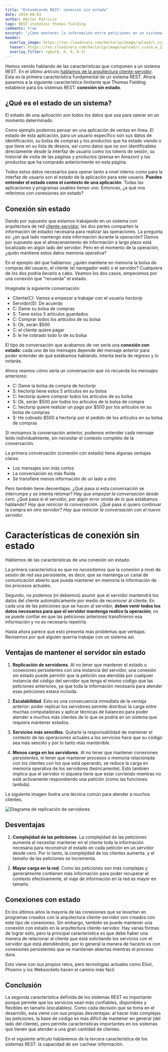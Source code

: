 ```yaml
---
title: "Entendiendo REST: conexión sin estado"
date: 2019-08-03
author: Héctor Patricio
tags: REST stateless thomas-fielding
comments: true
excerpt: "¿Cómo mantener la información entre peticiones en un sistema REST? Entendamos las ventajas y desventajas"
header:
  overlay_image: https://res.cloudinary.com/hectorip/image/upload/c_scale,w_1200/v1564879566/nick-hillier-yD5rv8_WzxA-unsplash_cthqzt.jpg
  teaser: https://res.cloudinary.com/hectorip/image/upload/c_scale,w_1200/v1564879566/nick-hillier-yD5rv8_WzxA-unsplash_cthqzt.jpg
  overlay_filter: rgba(0, 0, 0, 0.5)
---
```


Hemos venido hablando de las características que componen a un sistema REST. En el último artículo [hablamos de la arquitectura cliente-servidor](/2019/07/04/entendiendo-rest-arquitectura-cliente-servidor.html). Esta es la primera característica fundamental de un sistema REST. Ahora pasemos a la siguiente característica-limitante que Thomas Fielding establece para los sistemas REST: **conexión sin estado**.

## ¿Qué es el estado de un sistema?

El estado de una aplicación son todos los datos que usa para operar en un momento determinado.

Como ejemplo podemos pensar en una aplicación de ventas en línea. El estado de esta aplicación, para un usuario específico son sus datos de identificación, su bolsa de compras y los productos que ha estado viendo o que tiene en su lista de deseos, así como datos que no son identificables directamente desde la interfaz de usuario como los tokens de sesión, su historial de visita de las páginas y productos (piensa en Amazon) y los productos que ha comprado anteriormente en esta página.

Todos estos datos necesarios para operar tanto a nivel interno como para la interfaz de usuario son el estado de la aplicación para este usuario. **Puedes entender el estado como el contexto de una aplicación**. Todas las aplicaciones y programas usables tienen uno. Entonces, ¿a qué nos referimos con conexiones sin estado?

## Conexión sin estado

Dando por supuesto que estamos trabajando en un sistema con arquitectura de red [cliente-servidor](/2019/07/04/entendiendo-rest-arquitectura-cliente-servidor.html), las dos partes comparten la información (el estado) necesaria para realizar las operaciones. La pregunta es: ¿en qué lado mantengo esta información durante la operación? Damos por supuesto que el almacenamiento de información a largo plazo está localizado en algún lado del servidor. Pero en el momento de la operación, ¿quién mantiene estos datos memoria operativa?

En el ejemplo del que hablamos: ¿quién mantiene en memoria la bolsa de compras del usuario, el cliente (el navegador web) o el servidor? Cualquiera de los dos podría llevarlo a cabo. Veamos los dos casos, empecemos por una conexión que "recuerda" el estado.

Imagínate la siguiente conversación:

- Cliente(C): Vamos a empezar a trabajar con el usuario *hectorip*
- Servidor(S): De acuerdo
- C: Dame su bolsa de compras
- S: Tiene estos 5 artículos guardados
- C: Comprar todos los artículos de su bolsa
- S: Ok, serán $500
- C: el cliente quiere pagar
- S: le he cobrado todo lo de su bolsa

El tipo de conversación que acabamos de ver sería una **conexión con estado**: cada uno de los mensajes depende del mensaje anterior para poder entender de qué estábamos hablando. Intenta leerla de regreso y lo notarás.

Ahora veamos cómo sería un conversación que no recuerda los mensajes anteriores:

- C: Dame la bolsa de compra de *hectorip*
- S: hectorip tiene estos 5 artículos en su bolsa
- C: hectorip quiere comprar todos los artículos de su bolsa
- S: Ok, serán $500 por todos los artículos de la bolsa de compra
- C: hectorip quiere realizar un pago por $500 por los artículos en su bolsa de compras
- S: He cobrado $500 a hectorip por el pedido de los artículos en su bolsa de compras

Si revisamos la conversación anterior, podemos entender cada mensaje leído individualmente, sin necesitar el contexto completo de la conversación.

La primera conversación (conexión con estado) tiene algunas ventajas claras:

- Los mensajes son más cortos
- La conversación es más fluída
- Se transfiere menos información de un lado a otro

Pero también tiene desventajas. ¿Qué pasa si esta conversación se interrumpe y se intenta retomar? *Hay que empezar la conversación desde cero.* ¿Qué pasa si el servidor, por algún error olvida de lo que estábamos hablando? *Hay que reiniciar la conversación.* ¿Qué pasa si quiero continuar la compra en otro servidor? *Hay que reiniciar la conversación con el nuevo servidor.*

# Características de conexión sin estado

Hablemos de las características de una conexión sin estado.

La primera característica es que *no necesitamos* que la conexión a nivel de sesión de red sea persistente, es decir, que se mantenga un canal de comunicación abierto que pueda mantener en memoria la información de los procesos actuales. 

Segundo, no podemos (ni debemos) asumir que el servidor mantendrá los datos del cliente automáticamente por medio de reconocer al cliente. En cada una de las peticiones que se hacen al servidor, **deben venir todos los datos necesarios para que el servidor mantenga realice la operación**, no se puede confiar en que las peticiones anteriores transfirieron esa información y no es necesario repetirla.

Hasta ahora parece que esto presenta más problemas que ventajas. Revisemos por qué alguien querría trabajar con un sistema así.

## Ventajas de mantener el servidor sin estado

1. **Replicación de servidores**. Al no tener que mantener el estado o conexiones persistentes con una instancia del servidor, una conexión sin estado puede permitir que la petición sea atendida por cualquier instancia del código del servidor que tenga el mismo código que las peticiones anteriores, ya que toda la información necesaria para atender esas peticiones estará incluida.

2. **Escalabilidad**. Esto es una consecuencia inmediata de la ventaja anterior: poder replicar los servidores permite distribuir la carga entre muchas computadoras y aplicar técnicas de balanceo para poder atender a muchos más clientes de lo que se podría en un sistema que requiera mantener estados.

3. **Servicios más sencillos**. Quitarle la responsabilidad de mantener el contexto de las operaciones actuales a los servicios hace que su código sea más sencillo y por lo tanto más mantenible.

4. **Menos carga en los servidores**. Al no tener que mantener conexiones persistentes, ni tener que mantener procesos o memoria relacionada con los clientes con los que está operando, se reduce la carga en memoria operativa de los servidores (teóricamente). Esto también implica que el servidor ni siquiera tiene que estar corriendo mientras no esté activamente respondiendo una petición (como las funciones lambda).

La siguiente imagen ilustra una técnica común para atender a muchos clientes.

![Diagrama de replicación de servidores](https://res.cloudinary.com/hectorip/image/upload/c_scale,w_1200/v1564887852/PNG_image-428CDB12FF65-1_ojrpoo.png)

## Desventajas

1. **Complejidad de las peticiones**. La complejidad de las peticiones aumenta al necesitar mantener en el cliente toda la información necesaria para reconstruir el estado en cada petición en un servidor desde cero. Por lo tanto, la complejidad de los clientes aumenta. y el tamaño de las peticiones se incrementa.

3. **Mayor carga en la red**. Como las peticiones son más complejas y generalmente contienen más información para poder recuperar el contexto efectivamente, el viaje de información en la red es mayor en tamaño.


## Conexiones con estado

En los últimos años la mayoría de las conexiones que se levantan en programas creados con la arquitectura cliente-servidor son creados con este tipo de conexiones. Sin embargo, también se puede mantener una conexión con estado en la arquitectura cliente-servidor. Hay varias formas de lograr esto, pero la principal característica es que debe haber una manera de relacionar al cliente que está solicitando los servicios con el servidor que está atendiéndolo, por lo general la manera de hacerlo es con conexiones persistentes que se mantienen abiertas mientras el proceso dura.

Esto viene con sus propios retos, pero tecnologías actuales como Elixir, Phoenix y los Websockets hacen el camino más fácil.

## Conclusión

La segunda característica definida de los sistemas REST es importante porque permite que los servicios sean más confiables, disponibles y flexibles en tamaño (escalables). Como cada decisión que se toma en el desarrollo, esta viene con sus propias desventajas: al hacer más complejas las peticiones, la base de código es más difícil de mantener en general (del lado del cliente), pero permite características importantes en los sistemas que tienen que atender a una gran cantidad de clientes.

En el siguiente artículo hablaremos de la tercera característica de los sistemas REST: la capacidad de ser cachear información.